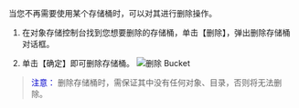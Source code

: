 当您不再需要使用某个存储桶时，可以对其进行删除操作。
1. 在对象存储控制台找到您想要删除的存储桶，单击【删除】，弹出删除存储桶对话框。

2. 单击【确定】即可删除存储桶。
  ![删除 Bucket](http://imgcache.tce.fsphere.cn/image/mc.qcloudimg.com/static/img/190d72cf2d2078accad47a24ac1d9fbc/image.png)

> <font color="#0000cc">注意： </font>
> 删除存储桶时，需保证其中没有任何对象、目录，否则将无法删除。




